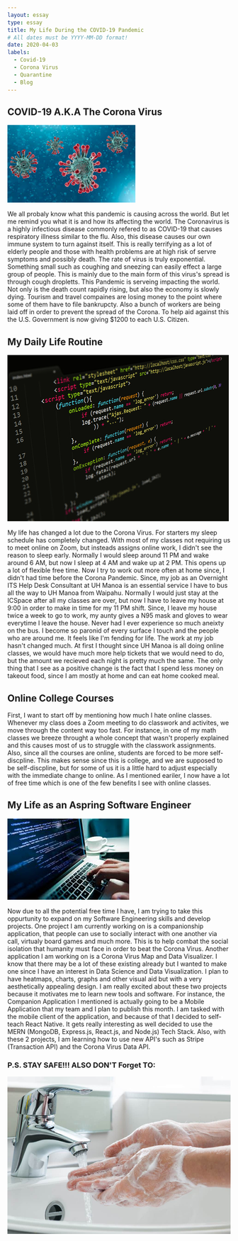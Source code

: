 ```yaml
---
layout: essay
type: essay
title: My Life During the COVID-19 Pandemic
# All dates must be YYYY-MM-DD format!
date: 2020-04-03
labels:
  - Covid-19
  - Corona Virus
  - Quarantine
  - Blog
---
```



## COVID-19 A.K.A The Corona Virus
<img class="ui image" src="../images/corona.jpg">

We all probaly know what this pandemic is causing across the world. But let me remind you what it is and how its affecting the world. The Coronavirus is a highly infectious disease commonly refered to as COVID-19 that causes respiratory illness similar to the flu. Also, this disease causes our own immune system to turn against itself. This is really terrifying as a lot of elderly people and those with health problems are at high risk of servre symptoms and possibly death. The rate of virus is truly exponential. Something small such as coughing and sneezing can easily effect a large group of people. This is mainly due to the main form of this virus's spread is through cough dropletts. This Pandemic is serveing impacting the world. Not only is the death count rapidly rising, but also the economy is slowly dying. Tourism and travel compaines are losing money to the point where some of them have to file bankrupcty.  Also a bunch of workers are being laid off in order to prevent the spread of the Corona. To help aid against this the U.S. Government is now giving $1200 to each U.S. Citizen.  

## My Daily Life Routine

<img class="ui image" src="../images/js.jpg">

My life has changed a lot due to the Corona Virus. For starters my sleep schedule has completely changed. With most of my classes not requiring us to meet online on Zoom, but insteads assigns online work, I didn't see the reason to sleep early. Normally I would sleep around 11 PM and wake around 6 AM, but now I sleep at 4 AM and wake up at 2 PM. This opens up a lot of flexible free time. Now I try to work out more often at home since, I didn't had time before the Corona Pandemic. Since, my job as an Overnight ITS Help Desk Consultant at UH Manoa is an essential service I have to bus all the way to UH Manoa from Waipahu. Normally I would just stay at the ICSpace after all my classes are over, but now I have to leave my house at 9:00 in order to make in time for my 11 PM shift. Since, I leave my house twice a week to go to work, my aunty gives a N95 mask and gloves to wear everytime I leave the house. Never had I ever experience so much aneixty on the bus. I become so paronid of every surface I touch and the people who are around me. It feels like I'm fending for life. The work at my job hasn't changed much. At first I thought since UH Manoa is all doing online classes, we would have much more help tickets that we would need to do, but the amount we recieved each night is pretty much the same. The only thing that I see as a positive change is the fact that I spend less money on takeout food, since I am mostly at home and can eat home cooked meal.

## Online College Courses
First, I want to start off by mentioning how much I hate online classes. Whenever my class does a Zoom meeting to do classwork and activites, we move through the content way too fast. For instance, in one of my math classes we breeze throught a whole concept that wasn't properly explained and this causes most of us to struggle with the classwork assignments. Also, since all the courses are online, students are forced to be more self-discpline. This makes sense since this is college, and we are supposed to be self-discpline, but for some of us it is a little hard to adjust especially with the immediate change to online. As I mentioned eariler, I now have a lot of free time which is one of the few benefits I see with online classes. 

## My Life as an Aspring Software Engineer

<img class="ui image" src="../images/softwareengineer.jpg">

Now due to all the potential free time I have, I am trying to take this oppurtunity to expand on my Software Engineering skills and develop projects. One project I am currently working on is a companionship application, that people can use to socially interact with one another via call, virtualy board games and much more. This is to help combat the social isolation that humanity must face in order to beat the Corona Virus. Another application I am working on is a Corona Virus Map and Data Visualizer. I know that there may be a lot of these existing already but I wanted to make one since I have an interest in Data Science and Data Visualization. I plan to have heatmaps, charts, graphs and other visual aid but with a very aesthetically appealing design. I am really excited about these two projects because it motivates me to learn new tools and software. For instance, the Companion Application I mentioned is actually going to be a Mobile Application that my team and I plan to publish this month. I am tasked with the mobile client of the application, and because of that I decided to self-teach React Native. It gets really interesting as well decided to use the MERN (MongoDB, Express.js, React.js, and Node.js) Tech Stack. Also, with these 2 projects, I am learning how to use new API's such as Stripe (Transaction API) and the Corona Virus Data API. 
 


### P.S. STAY SAFE!!! ALSO DON'T Forget TO:

<img class="ui image" src="../images/washyourhand.jpg">

